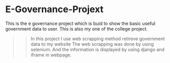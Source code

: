 # E-Governance-Projext

This is the e governance project which is buid to show the basic useful government data to user. This is also my one of the college project. 
>> In this project I use web scrapping method retireve government data to my website
>> The web scrapping was done by using selenium.
>> And the information is displayed by using django and iframe in webpage.
